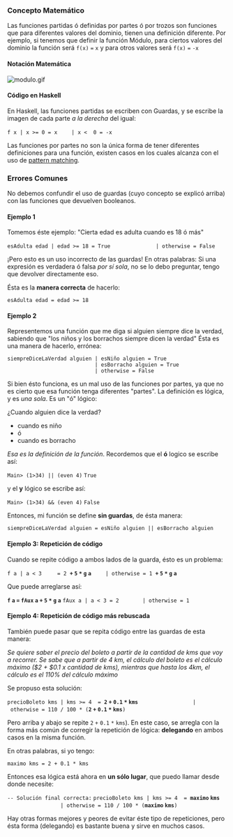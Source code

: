 ### Concepto Matemático

Las funciones partidas ó definidas por partes ó por trozos son funciones que para diferentes valores del dominio, tienen una definición diferente. Por ejemplo, si tenemos que definir la función Módulo, para ciertos valores del dominio la función será `f(x)` `=` `x` y para otros valores será `f(x)` `=` `-x`

#### Notación Matemática

![](modulo.gif "modulo.gif")

#### Código en Haskell

En Haskell, las funciones partidas se escriben con Guardas, y se escribe la imagen de cada parte *a la derecha* del igual:

`f x | x >= 0 = x`
`    | x <  0 = -x`

Las funciones por partes no son la única forma de tener diferentes definiciones para una función, existen casos en los cuales alcanza con el uso de [pattern matching](pattern-matching-en-haskell.html).

### Errores Comunes

No debemos confundir el uso de guardas (cuyo concepto se explicó arriba) con las funciones que devuelven booleanos.

#### Ejemplo 1

Tomemos éste ejemplo: "Cierta edad es adulta cuando es 18 ó más"

`esAdulta edad | edad >= 18 = True`
`              | otherwise = False`

¡Pero esto es un uso incorrecto de las guardas! En otras palabras: Si una expresión es verdadera ó falsa *por sí sola*, no se lo debo preguntar, tengo que devolver directamente eso.

Ésta es la **manera correcta** de hacerlo:

`esAdulta edad = edad >= 18`

#### Ejemplo 2

Representemos una función que me diga si alguien siempre dice la verdad, sabiendo que "los niños y los borrachos siempre dicen la verdad" Ésta es una manera de hacerlo, errónea:

`siempreDiceLaVerdad alguien | esNiño alguien = True`
`                            | esBorracho alguien = True`
`                            | otherwise = False`

Si bien ésto funciona, es un mal uso de las funciones por partes, ya que no es cierto que esa función tenga diferentes "partes". La definición es lógica, y es *una sola*. Es un "ó" lógico:

¿Cuando alguien dice la verdad?

-   cuando es niño
-   ó
-   cuando es borracho

*Esa es la definición de la función*. Recordemos que el **ó** logico se escribe así:

`Main> (1>34) || (even 4)`
`True`

y el **y** lógico se escribe así:

`Main> (1>34) && (even 4)`
`False`

Entonces, mi función se define **sin guardas**, de ésta manera:

`siempreDiceLaVerdad alguien = esNiño alguien || esBorracho alguien`

#### Ejemplo 3: Repetición de código

Cuando se repite código a ambos lados de la guarda, ésto es un problema:

`f a | a < 3     = 2 `**`+` `5` `*` `g` `a`**
`    | otherwise = 1 `**`+` `5` `*` `g` `a`**

Que puede arreglarse así:

**`f` `a` `=` `fAux` `a` `+` `5` `*` `g` `a`**
`fAux a | a < 3 = 2`
`       | otherwise = 1`

#### Ejemplo 4: Repetición de código más rebuscada

También puede pasar que se repita código entre las guardas de esta manera:

*Se quiere saber el precio del boleto a partir de la cantidad de kms que voy a recorrer. Se sabe que a partir de 4 km, el cálculo del boleto es el cálculo máximo ($2 + $0.1 x cantidad de kms), mientras que hasta los 4km, el cálculo es el 110% del cálculo máximo*

Se propuso esta solución:

`precioBoleto kms | kms >= 4  = `**`2` `+` `0.1` `*` `kms`**
`                 | otherwise = 110 / 100 * (`**`2` `+` `0.1` `*` `kms`**`)`

Pero arriba y abajo se repite `2` `+` `0.1` `*` `kms`). En este caso, se arregla con la forma más común de corregir la repetición de lógica: **delegando** en ambos casos en la misma función.

En otras palabras, si yo tengo:

`maximo kms = 2 + 0.1 * kms`

Entonces esa lógica está ahora en **un sólo lugar**, que puedo llamar desde donde necesite:

`-- Solución final correcta:`
`precioBoleto kms | kms >= 4  = `**`maximo` `kms`**
`                 | otherwise = 110 / 100 * (`**`maximo` `kms`**`)`

Hay otras formas mejores y peores de evitar éste tipo de repeticiones, pero ésta forma (delegando) es bastante buena y sirve en muchos casos.
